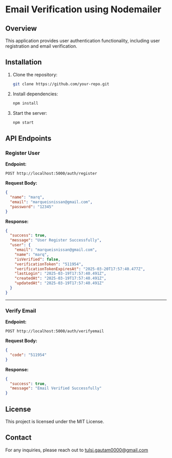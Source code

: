 # Email Verification using Nodemailer

## Overview
This application provides user authentication functionality, including user registration and email verification.

## Installation
1. Clone the repository:
   ```sh
   git clone https://github.com/your-repo.git
   ```
2. Install dependencies:
   ```sh
   npm install
   ```
3. Start the server:
   ```sh
   npm start
   ```

## API Endpoints

### Register User
**Endpoint:**
```
POST http://localhost:5000/auth/register
```

**Request Body:**
```json
{
  "name": "marq",
  "email": "marqueisnissan@gmail.com",
  "password": "12345"
}
```

**Response:**
```json
{
  "success": true,
  "message": "User Register Successfully",
  "user": {
    "email": "marqueisnissan@gmail.com",
    "name": "marq",
    "isVerified": false,
    "verificationToken": "511954",
    "verificationTokenExpiresAt": "2025-03-20T17:57:40.477Z",
    "lastLogin": "2025-03-19T17:57:40.491Z",
    "createdAt": "2025-03-19T17:57:40.491Z",
    "updatedAt": "2025-03-19T17:57:40.491Z"
  }
}
```

---

### Verify Email
**Endpoint:**
```
POST http://localhost:5000/auth/verifyemail
```

**Request Body:**
```json
{
  "code": "511954"
}
```

**Response:**
```json
{
  "success": true,
  "message": "Email Verified Successfully"
}
```

## License
This project is licensed under the MIT License.

## Contact
For any inquiries, please reach out to tulsi.gautam0000@gmail.com

                 
